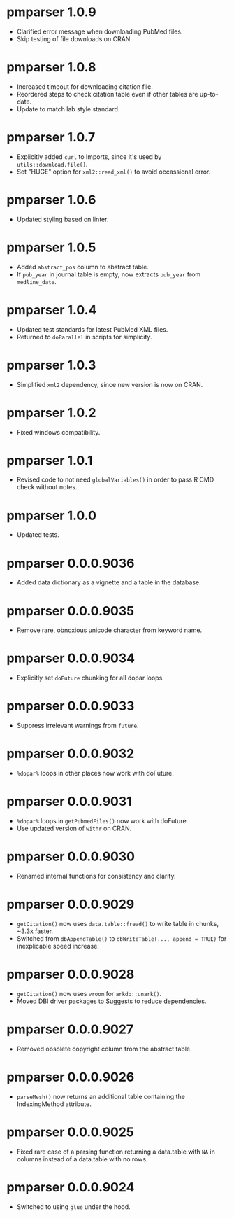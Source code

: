 # pmparser 1.0.9
* Clarified error message when downloading PubMed files.
* Skip testing of file downloads on CRAN.

# pmparser 1.0.8
* Increased timeout for downloading citation file.
* Reordered steps to check citation table even if other tables are up-to-date.
* Update to match lab style standard.

# pmparser 1.0.7
* Explicitly added `curl` to Imports, since it's used by `utils::download.file()`.
* Set "HUGE" option for `xml2::read_xml()` to avoid occassional error.

# pmparser 1.0.6
* Updated styling based on linter.

# pmparser 1.0.5
* Added `abstract_pos` column to abstract table.
* If `pub_year` in journal table is empty, now extracts `pub_year` from `medline_date`.

# pmparser 1.0.4
* Updated test standards for latest PubMed XML files.
* Returned to `doParallel` in scripts for simplicity.

# pmparser 1.0.3
* Simplified `xml2` dependency, since new version is now on CRAN.

# pmparser 1.0.2
* Fixed windows compatibility.

# pmparser 1.0.1
* Revised code to not need `globalVariables()` in order to pass R CMD check without notes. 

# pmparser 1.0.0
* Updated tests.

# pmparser 0.0.0.9036
* Added data dictionary as a vignette and a table in the database.

# pmparser 0.0.0.9035
* Remove rare, obnoxious unicode character from keyword name.

# pmparser 0.0.0.9034
* Explicitly set `doFuture` chunking for all dopar loops.

# pmparser 0.0.0.9033
* Suppress irrelevant warnings from `future`.

# pmparser 0.0.0.9032
* `%dopar%` loops in other places now work with doFuture.

# pmparser 0.0.0.9031
* `%dopar%` loops in `getPubmedFiles()` now work with doFuture.
* Use updated version of `withr` on CRAN.

# pmparser 0.0.0.9030
* Renamed internal functions for consistency and clarity.

# pmparser 0.0.0.9029
* `getCitation()` now uses `data.table::fread()` to write table in chunks, ~3.3x faster.
* Switched from `dbAppendTable()` to `dbWriteTable(..., append = TRUE)` for inexplicable speed increase.

# pmparser 0.0.0.9028
* `getCitation()` now uses `vroom` for `arkdb::unark()`.
* Moved DBI driver packages to Suggests to reduce dependencies.

# pmparser 0.0.0.9027
* Removed obsolete copyright column from the abstract table. 

# pmparser 0.0.0.9026
* `parseMesh()` now returns an additional table containing the IndexingMethod attribute.

# pmparser 0.0.0.9025
* Fixed rare case of a parsing function returning a data.table with `NA` in columns instead of a data.table with no rows.

# pmparser 0.0.0.9024
* Switched to using `glue` under the hood.
